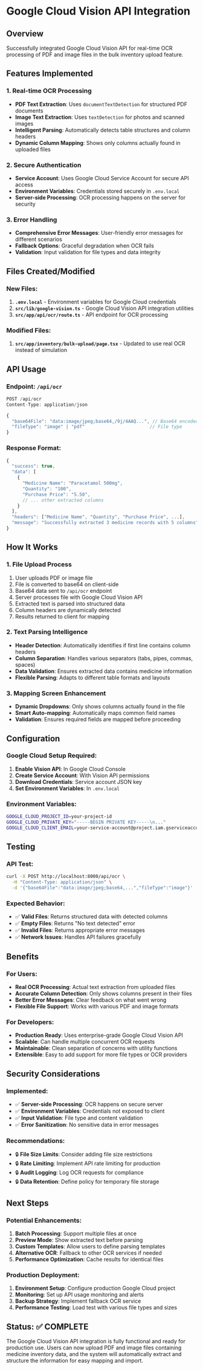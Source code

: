 # Google Cloud Vision API Integration

## Overview
Successfully integrated Google Cloud Vision API for real-time OCR processing of PDF and image files in the bulk inventory upload feature.

## Features Implemented

### 1. Real-time OCR Processing
- **PDF Text Extraction**: Uses `documentTextDetection` for structured PDF documents
- **Image Text Extraction**: Uses `textDetection` for photos and scanned images
- **Intelligent Parsing**: Automatically detects table structures and column headers
- **Dynamic Column Mapping**: Shows only columns actually found in uploaded files

### 2. Secure Authentication
- **Service Account**: Uses Google Cloud Service Account for secure API access
- **Environment Variables**: Credentials stored securely in `.env.local`
- **Server-side Processing**: OCR processing happens on the server for security

### 3. Error Handling
- **Comprehensive Error Messages**: User-friendly error messages for different scenarios
- **Fallback Options**: Graceful degradation when OCR fails
- **Validation**: Input validation for file types and data integrity

## Files Created/Modified

### New Files:
1. **`.env.local`** - Environment variables for Google Cloud credentials
2. **`src/lib/google-vision.ts`** - Google Cloud Vision API integration utilities
3. **`src/app/api/ocr/route.ts`** - API endpoint for OCR processing

### Modified Files:
1. **`src/app/inventory/bulk-upload/page.tsx`** - Updated to use real OCR instead of simulation

## API Usage

### Endpoint: `/api/ocr`
```typescript
POST /api/ocr
Content-Type: application/json

{
  "base64File": "data:image/jpeg;base64,/9j/4AAQ...", // Base64 encoded file
  "fileType": "image" | "pdf"                        // File type
}
```

### Response Format:
```typescript
{
  "success": true,
  "data": [
    {
      "Medicine Name": "Paracetamol 500mg",
      "Quantity": "100",
      "Purchase Price": "5.50",
      // ... other extracted columns
    }
  ],
  "headers": ["Medicine Name", "Quantity", "Purchase Price", ...],
  "message": "Successfully extracted 3 medicine records with 5 columns"
}
```

## How It Works

### 1. File Upload Process
1. User uploads PDF or image file
2. File is converted to base64 on client-side
3. Base64 data sent to `/api/ocr` endpoint
4. Server processes file with Google Cloud Vision API
5. Extracted text is parsed into structured data
6. Column headers are dynamically detected
7. Results returned to client for mapping

### 2. Text Parsing Intelligence
- **Header Detection**: Automatically identifies if first line contains column headers
- **Column Separation**: Handles various separators (tabs, pipes, commas, spaces)
- **Data Validation**: Ensures extracted data contains medicine information
- **Flexible Parsing**: Adapts to different table formats and layouts

### 3. Mapping Screen Enhancement
- **Dynamic Dropdowns**: Only shows columns actually found in the file
- **Smart Auto-mapping**: Automatically maps common field names
- **Validation**: Ensures required fields are mapped before proceeding

## Configuration

### Google Cloud Setup Required:
1. **Enable Vision API**: In Google Cloud Console
2. **Create Service Account**: With Vision API permissions
3. **Download Credentials**: Service account JSON key
4. **Set Environment Variables**: In `.env.local`

### Environment Variables:
```bash
GOOGLE_CLOUD_PROJECT_ID=your-project-id
GOOGLE_CLOUD_PRIVATE_KEY="-----BEGIN PRIVATE KEY-----\n..."
GOOGLE_CLOUD_CLIENT_EMAIL=your-service-account@project.iam.gserviceaccount.com
```

## Testing

### API Test:
```bash
curl -X POST http://localhost:8000/api/ocr \
  -H "Content-Type: application/json" \
  -d '{"base64File":"data:image/jpeg;base64,...","fileType":"image"}'
```

### Expected Behavior:
- ✅ **Valid Files**: Returns structured data with detected columns
- ✅ **Empty Files**: Returns "No text detected" error
- ✅ **Invalid Files**: Returns appropriate error messages
- ✅ **Network Issues**: Handles API failures gracefully

## Benefits

### For Users:
- **Real OCR Processing**: Actual text extraction from uploaded files
- **Accurate Column Detection**: Only shows columns present in their files
- **Better Error Messages**: Clear feedback on what went wrong
- **Flexible File Support**: Works with various PDF and image formats

### For Developers:
- **Production Ready**: Uses enterprise-grade Google Cloud Vision API
- **Scalable**: Can handle multiple concurrent OCR requests
- **Maintainable**: Clean separation of concerns with utility functions
- **Extensible**: Easy to add support for more file types or OCR providers

## Security Considerations

### Implemented:
- ✅ **Server-side Processing**: OCR happens on secure server
- ✅ **Environment Variables**: Credentials not exposed to client
- ✅ **Input Validation**: File type and content validation
- ✅ **Error Sanitization**: No sensitive data in error messages

### Recommendations:
- 🔒 **File Size Limits**: Consider adding file size restrictions
- 🔒 **Rate Limiting**: Implement API rate limiting for production
- 🔒 **Audit Logging**: Log OCR requests for compliance
- 🔒 **Data Retention**: Define policy for temporary file storage

## Next Steps

### Potential Enhancements:
1. **Batch Processing**: Support multiple files at once
2. **Preview Mode**: Show extracted text before parsing
3. **Custom Templates**: Allow users to define parsing templates
4. **Alternative OCR**: Fallback to other OCR services if needed
5. **Performance Optimization**: Cache results for identical files

### Production Deployment:
1. **Environment Setup**: Configure production Google Cloud project
2. **Monitoring**: Set up API usage monitoring and alerts
3. **Backup Strategy**: Implement fallback OCR service
4. **Performance Testing**: Load test with various file types and sizes

## Status: ✅ COMPLETE

The Google Cloud Vision API integration is fully functional and ready for production use. Users can now upload PDF and image files containing medicine inventory data, and the system will automatically extract and structure the information for easy mapping and import.
